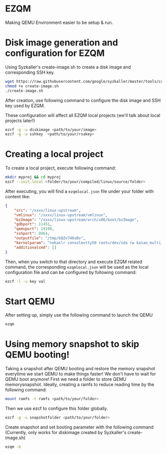 # EZQM

Making QEMU Environment easier to be setup & run.


# Disk image generation and configuration for EZQM

Using Syzkaller's create-image.sh to create a disk image and corresponding SSH key. 
```bash
wget https://raw.githubusercontent.com/google/syzkaller/master/tools/create-image.sh
chmod +x create-image.sh
./create-image.sh
```

After creation, use following command to configure the disk image and SSH key used by EZQM. 

These configuration will affect all EZQM local projects (we'll talk about local projects later!)

```bash
ezcf -g -u diskimage <path/to/your/image>
ezcf -g -u sshkey  <path/to/your/rsakey>
```

# Creating a local project 
To create a local project, execute following command:
```bash
mkdir myproj && cd myproj 
ezcf --init-local <folder/to/your/compiled/linux/source/folder> 
```

After executing, you will find a `ezqmlocal.json` file under your folder with content like:
```json
{
    "src": "/xxxx/linux-upstream",
    "vmlinux": "/xxxx/linux-upstream/vmlinux",
    "bzImage": "/xxxx/linux-upstream/arch/x86/boot/bzImage",
    "gdbport": 11451,
    "qemuport": 19198,
    "sshport": 8964,
    "outputfile": "/tmp/bQZv746sBv",
    "kernelparam": "nokaslr console=ttyS0 root=/dev/sda rw kasan_multi_shot=1 printk.synchronous=1",
    "additionalcmd": []
}
```
Then, when you switch to that directory and execute EZQM related command, the corresponding `ezqmlocal.json` will be used as the local configuration file and can be configured by following command:

```bash
ezcf -l -u key val
```
# Start QEMU 
After setting up, simply use the following command to launch the QEMU
```bash
ezqm
``` 

# Using memory snapshot to skip QEMU booting!
Taking a snapshot after QEMU booting and restore the memory snapshot everytime we start QEMU to make things faster! We don't have to wait for QEMU boot anymore!
First we need a folder to store QEMU memorysnapshot. Ideally, creating a ramfs to reduce reading time by the following command:

```bash
mount ramfs -t ramfs <path/to/your/folder>
```

Then we use ezcf to configure this folder globally. 

```bash
ezcf -g -u snapshotfolder <path/to/your/folder>
```

Create snapshot and set booting parameter with the following command (Currently, only works for diskimage created by Syzkaller's create-image.sh)
```bash
ezqm -b
```